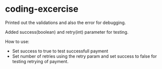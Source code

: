 # coding-excercise

Printed out the validations and also the error for debugging.


Added success(boolean) and retry(int) parameter for testing.

How to use:
- Set success to true to test successfull payment
- Set number of retries using the retry param and set success to false for testing retrying of payment.
